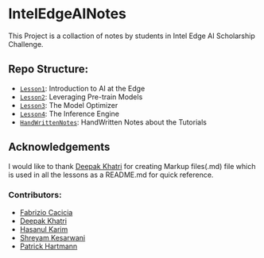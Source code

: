 # IntelEdgeAINotes #
This Project is a collaction of notes by students in Intel Edge AI Scholarship Challenge.

## Repo Structure: ##
+ [`Lesson1`](/Notes/Lesson1): Introduction to AI at the Edge
+ [`Lesson2`](/Notes/Lesson2): Leveraging Pre-train Models
+ [`Lesson3`](/Notes/Lesson3): The Model Optimizer
+ [`Lesson4`](/Notes/Lesson3): The Inference Engine
+ [`HandWrittenNotes`](/Notes/General): HandWritten Notes about the Tutorials

## Acknowledgements ##
I would like to thank [Deepak Khatri](https://github.com/deepaklorkhatri007) for creating Markup files(.md) file which is used in all the lessons as a README.md for quick reference.

### Contributors: ###
+ [Fabrizio Cacicia](https://github.com/fabriziocacicia)
+ [Deepak Khatri](https://github.com/deepaklorkhatri007)
+ [Hasanul Karim](https://github.com/hasanulkarim)
+ [Shreyam Kesarwani](https://github.com/k12shreyam)
+ [Patrick Hartmann](https://github.com/HartP97)


